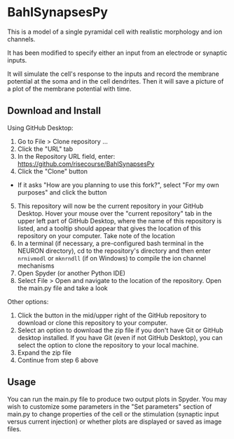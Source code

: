 # BahlSynapsesPy

This is a model of a single pyramidal cell with realistic morphology and ion channels.

It has been modified to specify either an input from an electrode or synaptic inputs.

It will simulate the cell's response to the inputs and record the membrane potential at the soma and in the cell dendrites. Then it will save a picture of a plot of the membrane potential with time.

## Download and Install
Using GitHub Desktop:
1. Go to File > Clone repository ... 
2. Click the "URL" tab
3. In the Repository URL field, enter: https://github.com/risecourse/BahlSynapsesPy
4. Click the "Clone" button
* If it asks "How are you planning to use this fork?", select "For my own purposes" and click the button
5. This repository will now be the current repository in your GitHub Desktop. Hover your mouse over the "current repository" tab in the upper left part of GitHub Desktop, where the name of this repository is listed, and a tooltip should appear that gives the location of this repository on your computer. Take note of the location
6. In a terminal (if necessary, a pre-configured bash terminal in the NEURON directory), cd to the repository's directory and then enter `nrnivmodl` or `mknrndll` (if on Windows) to compile the ion channel mechanisms
7. Open Spyder (or another Python IDE)
8. Select File > Open and navigate to the location of the repository. Open the main.py file and take a look

Other options:
1. Click the button in the mid/upper right of the GitHub repository to download or clone this repository to your computer.
2. Select an option to download the zip file if you don't have Git or GitHub desktop installed. If you have Git (even if not GitHub Desktop), you can select the option to clone the repository to your local machine.
3. Expand the zip file
4. Continue from step 6 above


## Usage
You can run the main.py file to produce two output plots in Spyder. You may wish to customize some parameters in the "Set parameters" section of main.py to change properties of the cell or the stimulation (synaptic input versus current injection) or whether plots are displayed or saved as image files.
